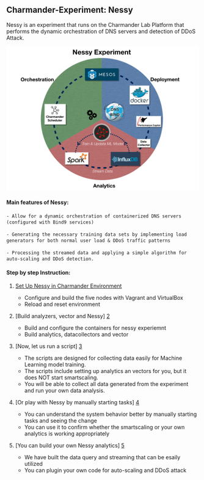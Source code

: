 Charmander-Experiment: Nessy
----------------------------

Nessy is an experiment that runs on the Charmander Lab Platform that performs the dynamic orchestration of DNS servers and detection of DDoS Attack. 


![image](https://github.com/att-innovate/charmander-experiment-nessy/blob/master/docs/Nessy.jpg?raw=true)


#### Main features of Nessy:
    - Allow for a dynamic orchestration of containerized DNS servers (configured with Bind9 services) 
    
    - Generating the necessary training data sets by implementing load generators for both normal user load & DDoS traffic patterns
    
    - Processing the streamed data and applying a simple algorithm for auto-scaling and DDoS detection.
    
#### Step by step Instruction:

1. [Set Up Nessy in Charmander Environment][1]

    - Configure and build the five nodes with Vagrant and VirtualBox
    - Reload and reset environment

2. [Build analyzers, vector and Nessy] [2] 
    
    - Build and configure the containers for nessy experiemnt
    - Build analytics, datacollectors and vector


3. [Now, let us run a script] [3]
    
    - The scripts are designed for collecting data easily for Machine Learning model training.
    - The scripts include setting up analytics an vectors for you, but it does NOT start smartscaling.
    - You will be able to collect all data generated from the experiment and run your own data analysis.

4. [Or play with Nessy by manually starting tasks] [4]
    
    - You can understand the system behavior better by manually starting tasks and seeing the change
    - You can use it to confirm whether the smartscaling or your own analytics is working appropriately

5. [You can build your own Nessy analytics] [5]

    - We have built the data query and streaming that can be esaily utilized
    - You can plugin your own code for auto-scaling and DDoS attack



[1]: https://github.com/att-innovate/charmander-experiment-nessy/blob/master/docs/SETUPNESSYNODES.md
[2]: https://github.com/att-innovate/charmander-experiment-nessy/blob/master/docs/BUILDNESSY.md
[3]: https://github.com/att-innovate/charmander-experiment-nessy/blob/master/docs/RUNSCRIPT.md
[4]: https://github.com/att-innovate/charmander-experiment-nessy/blob/master/docs/RUNMANUALLY.md
[5]: https://github.com/att-innovate/charmander-experiment-nessy/blob/master/analytics/README.md
